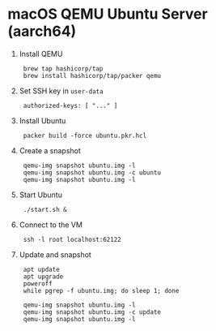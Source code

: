 # macOS QEMU Ubuntu Server (aarch64)

1. Install QEMU

		brew tap hashicorp/tap
		brew install hashicorp/tap/packer qemu

1. Set SSH key in `user-data`

		authorized-keys: [ "..." ]

1. Install Ubuntu

		packer build -force ubuntu.pkr.hcl

1. Create a snapshot

		qemu-img snapshot ubuntu.img -l
		qemu-img snapshot ubuntu.img -c ubuntu
		qemu-img snapshot ubuntu.img -l

1. Start Ubuntu

		./start.sh &

1. Connect to the VM

		ssh -l root localhost:62122

1. Update and snapshot

		apt update
		apt upgrade
		poweroff
		while pgrep -f ubuntu.img; do sleep 1; done

		qemu-img snapshot ubuntu.img -l
		qemu-img snapshot ubuntu.img -c update
		qemu-img snapshot ubuntu.img -l
